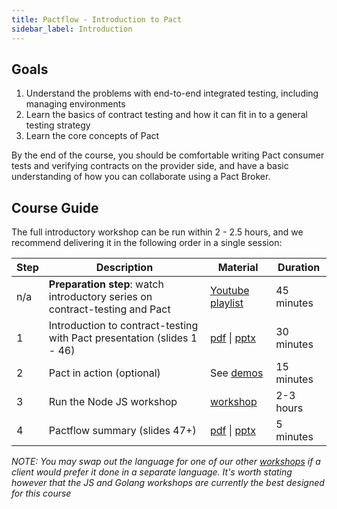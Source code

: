 ```yaml
---
title: Pactflow - Introduction to Pact
sidebar_label: Introduction
---
```


## Goals

1. Understand the problems with end-to-end integrated testing, including managing environments
1. Learn the basics of contract testing and how it can fit in to a general testing strategy
1. Learn the core concepts of Pact

By the end of the course, you should be comfortable writing Pact consumer tests and verifying contracts on the provider side, and have a basic understanding of how you can collaborate using a Pact Broker.

## Course Guide

The full introductory workshop can be run within 2 - 2.5 hours, and we recommend delivering it in the following order in a single session:

| Step | Description                                                                  | Material                                                                                                                                                               | Duration   |
| ---- | ---------------------------------------------------------------------------- | ---------------------------------------------------------------------------------------------------------------------------------------------------------------------- | ---------- |
| n/a  | **Preparation step**: watch introductory series on contract-testing and Pact | [Youtube playlist](https://youtube.com/playlist?list=PLwy9Bnco-IpfZ72VQ7hce8GicVZs7nm0i)                                                                               | 45 minutes |
| 1    | Introduction to contract-testing with Pact presentation (slides 1 - 46)      | <a href="/resources/pact-workshop-introduction_2020.pdf" target="_blank">pdf</a> \| <a href="/resources/pact-workshop-introduction_2020.pptx" target="_blank">pptx</a> | 30 minutes |
| 2    | Pact in action (optional)                                                    | See [demos](/docs/examples)                                                                                                                                            | 15 minutes |
| 3    | Run the Node JS workshop                                                     | [workshop](https://github.com/pact-foundation/pact-workshop-js)                                                                                                                               | 2-3 hours  |
| 4    | Pactflow summary (slides 47+)                                                | <a href="/resources/pact-workshop-introduction_2020.pdf" target="_blank">pdf</a> \| <a href="/resources/pact-workshop-introduction_2020.pptx" target="_blank">pptx</a> | 5 minutes  |

_NOTE: You may swap out the language for one of our other [workshops](/docs/tutorials) if a client would prefer it done in a separate language. It's worth stating however that the JS and Golang workshops are currently the best designed for this course_
